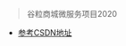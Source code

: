 <!-- 封面 --> 

> 谷粒商城微服务项目2020

- [参考CSDN地址](https://blog.csdn.net/hancoder/article/details/107612619)


